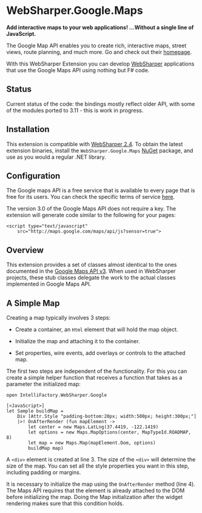 # WebSharper.Google.Maps

**Add interactive maps to your web applications! ...Without a single
line of JavaScript.**

The Google Map API enables you to create rich, interactive maps,
street views, route planning, and much more.  Go and check out their
[homepage][gmaps].

With this WebSharper Extension you can develop
[WebSharper](http://websharper.com) applications that use the Google
Maps API using nothing but F# code.

[gmaps]: http://code.google.com/apis/maps/documentation/javascript

## Status

Current status of the code: the bindings mostly reflect older API,
with some of the modules ported to 3.11 - this is work in progress.

## Installation

This extension is compatible with [WebSharper
2.4](http://websharper.com).  To obtain the latest extension binaries,
install the `WebSharper.Google.Maps` [NuGet](http://nuget.org)
package, and use as you would a regular .NET library.

## Configuration

The Google maps API is a free service that is available to every page
that is free for its users. You can check the specific terms of
service [here][terms].

The version 3.0 of the Google Maps API does not require a key. The
extension will generate code similar to the following for your pages:

    <script type="text/javascript"
        src="http://maps.google.com/maps/api/js?sensor=true">

[terms]: http://code.google.com/apis/maps/terms.html

## Overview

This extension provides a set of classes almost identical to the ones
documented in the [Google Maps API v3][gmap-api].  When used in
WebSharper projects, these stub classes delegate the work to the
actual classes implemented in Google Maps API.

[gmap-api]: http://code.google.com/apis/maps/documentation/javascript

## A Simple Map

Creating a map typically involves 3 steps:

  * Create a container, an `Html` element that will hold the map
    object.

  * Initialize the map and attaching it to the container.

  * Set properties, wire events, add overlays or controls to the
    attached map.

The first two steps are independent of the functionality.  For this
you can create a simple helper function that receives a function that
takes as a parameter the initialized map:

    open IntelliFactory.WebSharper.Google

    [<JavaScript>]
    let Sample buildMap =
        Div [Attr.Style "padding-bottom:20px; width:500px; height:300px;"]
        |>! OnAfterRender (fun mapElement ->
            let center = new Maps.LatLng(37.4419, -122.1419)
            let options = new Maps.MapOptions(center, MapTypeId.ROADMAP, 8)
            let map = new Maps.Map(mapElement.Dom, options)
            buildMap map)

A `<div>` element is created at line 3.  The size of the `<div>` will
determine the size of the map.  You can set all the style properties
you want in this step, including padding or margins.

It is necessary to initialize the map using the `OnAfterRender` method
(line 4).  The Maps API requires that the element is already attached
to the DOM before initializing the map.  Doing the Map initialization
after the widget rendering makes sure that this condition holds.
